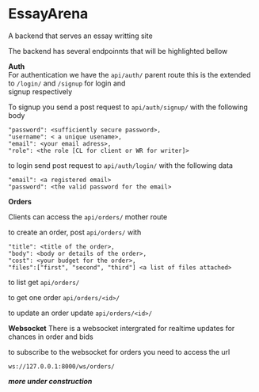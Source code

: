 # EssayArena
A backend that serves an essay writting site

The backend has several endpoinnts that will be highlighted bellow

**Auth**  
For authentication we have the `api/auth/` parent route
this is the extended to `/login/` and `/signup` for login and  
signup respectively

To signup you send a post request to `api/auth/signup/` with the following body

```
"password": <sufficiently secure password>,
"username": < a unique usename>,
"email": <your email adress>,
"role": <the role [CL for client or WR for writer]>
```

to login send post request to `api/auth/login/` with the following data
```
"email": <a registered email>
"password": <the valid password for the email>
```

**Orders**

Clients can access the `api/orders/` mother route

to create an order, post `api/orders/` with
```angular2
"title": <title of the order>,
"body": <body or details of the order>,
"cost": <your budget for the order>,
"files":["first", "second", "third"] <a list of files attached>
```

to list get `api/orders/`

to get one order `api/orders/<id>/`

to update an order update `api/orders/<id>/`


**Websocket**
There is a websocket intergrated for realtime updates for chances
in order and bids

to subscribe to the websocket for orders you need to access the url

`ws://127.0.0.1:8000/ws/orders/`

***more under construction***
